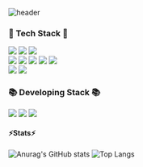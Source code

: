 ![header](https://capsule-render.vercel.app/api?type=waving&color=0:4A8DFF,100:FFE87B&text=Welcome%20👋&animation=twinkling&fontColor=FFFFFF&fontSize=35&height=250)


### 🚀 Tech Stack 🚀
<div width="100%">
  <img src="https://img.shields.io/badge/html-E34F26?style=for-the-badge&logo=html5&logoColor=white">
  <img src="https://img.shields.io/badge/css-1572B6?style=for-the-badge&logo=css3&logoColor=white">
  <img src="https://img.shields.io/badge/javascript-F7DF1E?style=for-the-badge&logo=javascript&logoColor=black">
  <br>
  <img src="https://img.shields.io/badge/Python-3776AB?style=for-the-badge&logo=python&logoColor=white">
  <img src="https://img.shields.io/badge/JAVA-007396?style=for-the-badge&logo=openjdk&logoColor=white">
  <img src="https://img.shields.io/badge/Spring-6DB33F?style=for-the-badge&logo=spring&logoColor=white"> 
  <img src="https://img.shields.io/badge/SpringBoot-6DB33F?style=for-the-badge&logo=springboot&logoColor=white"> 
  <img src="https://img.shields.io/badge/mysql-4479A1?style=for-the-badge&logo=mysql&logoColor=white">
  <br>
  
  <img src="https://img.shields.io/badge/github-181717?style=for-the-badge&logo=github&logoColor=white">
  <img src="https://img.shields.io/badge/Notion-000000?style=for-the-badge&logo=notion&logoColor=white"/>
</div>
 
### 📚 Developing Stack 📚
<div width="100%">
  <img src="https://img.shields.io/badge/Spring Security-6DB33F?style=for-the-badge&logo=springsecurity&logoColor=white"/>
  <img src="https://img.shields.io/badge/Docker-2496ED?style=for-the-badge&logo=docker&logoColor=white"/>
  <img src="https://img.shields.io/badge/amazon aws-232F3E?style=for-the-badge&logo=amazonwebservices&logoColor=white"/>
</div>

#### ⚡Stats⚡
![Anurag's GitHub stats](https://github-readme-stats.vercel.app/api?username=leevigong&show_icons=true&theme=radical)
![Top Langs](https://github-readme-stats.vercel.app/api/top-langs/?username=leevigong&layout=compact)

<!--

<img src="https://img.shields.io/badge/Linux-FCC624?style=for-the-badge&logo=linux&logoColor=black"/>
![header](https://capsule-render.vercel.app/api?type=venom&color=timeGradient&text=Welcome%20👋&fontSize=35&fontAlignY=40&height=250&fontColor=000000)
<img src="https://github-readme-stats.vercel.app/api/top-langs/?username=leevigong&layout=compact">

![Top Langs](https://github-readme-stats.vercel.app/api/top-langs/?username=leevigong&layout=compact)
![Anurag's GitHub stats](https://github-readme-stats.vercel.app/api?username=leevigong&show_icons=true&theme=radical)

<img src="https://github-readme-stats.vercel.app/api?username=leevigong&show_icons=true">
**leevigong/leevigong** is a ✨ _special_ ✨ repository because its `README.md` (this file) appears on your GitHub profile.

Here are some ideas to get you started:

- 🔭 I’m currently working on ...
- 🌱 I’m currently learning ...
- 👯 I’m looking to collaborate on ...
- 🤔 I’m looking for help with ...
- 💬 Ask me about ...
- 📫 How to reach me: ...
- 😄 Pronouns: ...
- ⚡ Fun fact: ...
-->
